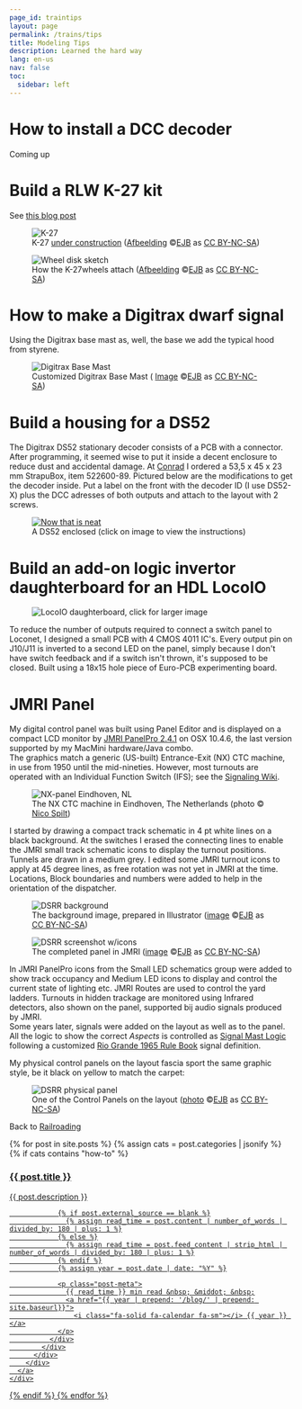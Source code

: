 ```yaml
---
page_id: traintips
layout: page
permalink: /trains/tips
title: Modeling Tips
description: Learned the hard way
lang: en-us
nav: false
toc:
  sidebar: left
---
```


# <a id="installdecoder">How to install a DCC decoder</a>

<p>Coming up</p>

# <a id="buildk27">Build a RLW K-27 kit</a>

See <a href="/blog/2017/assembling-the-rlw-nn3-k-27-kit/">this blog post</a>

<div class="w3-row">
<div class="w3-col s12 m6">
<figure><img src='{{ "/assets/img/trains2/IMG_6524.jpg" | relative_url }}' alt='K-27' class='w3-image'>
<figcaption class="kleiner">K-27 <a href="https://www.ebroerse.nl/blog/archieven/195">under construction</a> (<a prefix="dct: https://purl.org/dc/terms/" href="https://purl.org/dc/dcmitype/Image" property="dct:title" rel="dct:type">Afbeelding</a> &copy;<a prefix="cc: https://creativecommons.org/ns#" href="https://www.ebroerse.nl" property="cc:attributionName" rel="cc:attributionURL">EJB</a> as <a rel="license" href="https://creativecommons.org/licenses/by-nc-sa/4.0/">CC BY-NC-SA</a>)</figcaption></figure>
</div>
<div class="w3-col s12 m6">
<figure><img src='{{ "/assets/img/trains2/K27_image1.jpg" | relative_url }}' alt='Wheel disk sketch' class='w3-image'>
<figcaption class="kleiner">How the K-27wheels attach (<a prefix="dct: https://purl.org/dc/terms/" href="https://purl.org/dc/dcmitype/Image" property="dct:title" rel="dct:type">Afbeelding</a> &copy;<a prefix="cc: https://creativecommons.org/ns#" href="https://www.ebroerse.nl" property="cc:attributionName" rel="cc:attributionURL">EJB</a> as <a rel="license" href="https://creativecommons.org/licenses/by-nc-sa/4.0/">CC BY-NC-SA</a>)</figcaption></figure>
</div>
</div>

# <a id="dwarf">How to make a Digitrax dwarf signal</a>

<p>Using the Digitrax base mast as, well, the base we add the typical hood from styrene.</p>

<figure><img src='{{ "/assets/img/trains2/DSCF2960_signal.jpg" | relative_url }}' alt='Digitrax Base Mast' class='w3-image'>
<figcaption class="kleiner">Customized Digitrax Base Mast (
<a prefix="dct: https://purl.org/dc/terms/" href="https://purl.org/dc/dcmitype/Image" property="dct:title" rel="dct:type">Image</a> &copy;<a prefix="cc: https://creativecommons.org/ns#" href="https://www.ebroerse.nl" property="cc:attributionName" rel="cc:attributionURL">EJB</a> as <a rel="license" href="https://creativecommons.org/licenses/by-nc-sa/4.0/">CC BY-NC-SA</a>)</figcaption></figure>

# <a id="DS52housing">Build a housing for a DS52</a>

<p>The Digitrax DS52 stationary decoder consists of a PCB with a connector. After programming, it seemed wise to put it inside a decent enclosure to reduce dust and accidental damage. At <a href="https://www.conrad.nl">Conrad</a> I ordered a 53,5 x 45 x 23 mm StrapuBox, item 522600-89. Pictured below are the modifications to get the decoder inside. Put a label on the front with the decoder ID (I use DS52-X) plus the DCC adresses of both outputs and attach to the layout with 2 screws.</p>

<figure><a href='{{ "/assets/img/trains2/IMG_0502-lo.jpg" | relative_url }}'><img src='{{ "/assets/img/trains2/IMG_0503-lo.jpg" | relative_url }}' alt='Now that is neat' class='w3-image'></a>
<figcaption class="kleiner">A DS52 enclosed (click on image to view the instructions)</figcaption></figure>

# <a id="invertor">Build an add-on logic invertor daughterboard for an HDL LocoIO</a>

<figure><img src='{{ "/assets/img/trains2/DSCF0229_half.jpg" | relative_url }}' alt='LocoIO daughterboard, click for larger image' class='w3-image'></figure>

<p>To reduce the number of outputs required to connect a switch panel to Loconet, I designed a small PCB with 4 CMOS 4011 IC's. Every output pin on J10/J11 is inverted to a second LED on the panel, simply because I don't have switch feedback and if a switch isn't thrown, it's supposed to be closed. Built using a 18x15 hole piece of Euro-PCB experimenting board.</p>

# <a id="panel">JMRI Panel</a>

<p>My digital control panel was built using Panel Editor and is displayed on a compact LCD monitor by <a href="https://www.jmri.org/help/en/html/apps/PanelPro/index.shtml">JMRI PanelPro 2.4.1</a> on OSX 10.4.6, the last version supported by my MacMini hardware/Java combo.<br>
The graphics match a generic (US-built) Entrance-Exit (NX) CTC machine, in use from 1950 until the mid-nineties. However, most turnouts are operated with an Individual Function Switch (IFS); see the <a href="https://en.wikipedia.org/wiki/Signalling_control">Signaling Wiki</a>.</p>

<figure><img src='{{ "/assets/img/trains2/nx-tableau_eindhoven.jpg" | relative_url }}' alt="NX-panel Eindhoven, NL" class='w3-image'>
<figcaption class="kleiner">The NX CTC machine in Eindhoven, The Netherlands (photo &copy; <a href="https://www.nicospilt.com/index_seinhuizen.htm">Nico Spilt</a>)</figcaption></figure>

<p>I started by drawing a compact track schematic in 4 pt white lines on a black background. At the switches I erased the connecting lines to enable the JMRI small track schematic icons to display the turnout positions. Tunnels are drawn in a medium grey. I edited some JMRI turnout icons to apply at 45 degree lines, as free rotation was not yet in JMRI at the time. Locations, Block boundaries and numbers were added to help in the orientation of the dispatcher.</p>

<div class="w3-row">
<div class="w3-col s12 m6">
<figure><img src='{{ "/assets/img/trains2/DSRR%20Panel%20Background.png" | relative_url }}' alt="DSRR background" class='w3-image'>
<figcaption class="kleiner">The background image, prepared in Illustrator (<a prefix="dct: https://purl.org/dc/terms/" href="https://purl.org/dc/dcmitype/Image" property="dct:title" rel="dct:type">image</a> &copy;<a prefix="cc: https://creativecommons.org/ns#" href="https://www.ebroerse.nl" property="cc:attributionName" rel="cc:attributionURL">EJB</a> as <a rel="license" href="https://creativecommons.org/licenses/by-nc-sa/4.0/">CC BY-NC-SA</a>)</figcaption></figure>
</div>
<div class="w3-col s12 m6">
<figure><img src='{{ "/assets/img/trains2/DSRR%20Panel%20Screen.png" | relative_url }}' alt="DSRR screenshot w/icons" class='w3-image'>
<figcaption class="kleiner">The completed panel in JMRI (<a prefix="dct: https://purl.org/dc/terms/" href="https://purl.org/dc/dcmitype/Image" property="dct:title" rel="dct:type">image</a> &copy;<a prefix="cc: https://creativecommons.org/ns#" href="https://www.ebroerse.nl" property="cc:attributionName" rel="cc:attributionURL">EJB</a> as <a rel="license" href="https://creativecommons.org/licenses/by-nc-sa/4.0/">CC BY-NC-SA</a>)</figcaption></figure>
</div>
</div>

<p>In JMRI PanelPro icons from the Small LED schematics group were added to show track occupancy and Medium LED icons to display and control the current state of lighting etc. JMRI Routes are used to control the yard ladders. Turnouts in hidden trackage are monitored using Infrared detectors, also shown on the panel, supported bij audio signals produced by JMRI.<br>
Some years later, signals were added on the layout as well as to the panel. All the logic to show the correct <em>Aspects</em> is controlled as <a href="https://www.jmri.org/help/en/html/tools/signaling/SignalMastLogic.shtml">Signal Mast Logic</a> following a customized <a href="https://www.jmri.org/xml/signals/RG-1965/index.shtml">Rio Grande 1965 Rule Book</a> signal definition.</p>

<p>My physical control panels on the layout fascia sport the same graphic style, be it black on yellow to match the carpet:</p>
<figure><img src='{{ "/assets/img/trains2/IMG_3536_D_SNGRR%20panel.jpg" | relative_url }}' alt="DSRR physical panel" class='w3-image'>
<figcaption class="kleiner">One of the Control Panels on the layout (<a prefix="dct: https://purl.org/dc/terms/" href="https://purl.org/dc/dcmitype/Image" property="dct:title" rel="dct:type">photo</a> &copy;<a prefix="cc: https://creativecommons.org/ns#" href="https://www.ebroerse.nl" property="cc:attributionName" rel="cc:attributionURL">EJB</a> as <a rel="license" href="https://creativecommons.org/licenses/by-nc-sa/4.0/">CC BY-NC-SA</a>)</figcaption></figure>

<div class="w3-card w3-teal">Back to <a href="layout.html">Railroading</a></div>

<div class="container featured-posts">
<div class="row row-cols-2">

{% for post in site.posts %}
{% assign cats = post.categories | jsonify %}
{% if cats contains "how-to" %}

  <div class="card-item col">
    <a href="{{ post.url | relative_url }}">
    <div class="card hoverable">
      <div class="row g-0">
        <div class="col-md-12">
          <div class="card-body">
            <div class="float-right">
              <i class="fa-solid fa-thumbtack fa-xs"></i>
            </div>
            <h3 class="card-title text-lowercase">{{ post.title }}</h3>
            <p class="card-text">{{ post.description }}</p>
  
                {% if post.external_source == blank %}
                  {% assign read_time = post.content | number_of_words | divided_by: 180 | plus: 1 %}
                {% else %}
                  {% assign read_time = post.feed_content | strip_html | number_of_words | divided_by: 180 | plus: 1 %}
                {% endif %}
                {% assign year = post.date | date: "%Y" %}

                <p class="post-meta">
                  {{ read_time }} min read &nbsp; &middot; &nbsp;
                  <a href="{{ year | prepend: '/blog/' | prepend: site.baseurl}}">
                    <i class="fa-solid fa-calendar fa-sm"></i> {{ year }} </a>
                </p>
              </div>
            </div>
          </div>
        </div>
      </a>
    </div>

{% endif %}
{% endfor %}

</div>
</div>
</div>
</div>
</a>
</div>
</div>
</div>
